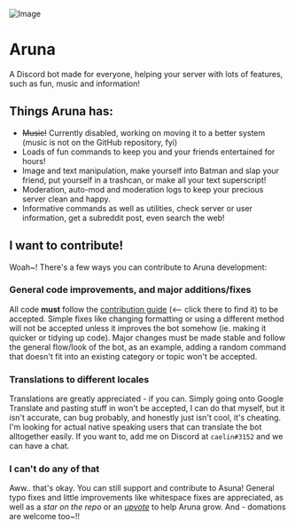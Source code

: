 ![Image](https://pre00.deviantart.net/4e66/th/pre/i/2015/265/e/b/aisaka_taiga_chibi_by_imsofiawbu-d9199qa.png)
# Aruna
A Discord bot made for everyone, helping your server with lots of features, such as fun, music and information!

## Things Aruna has:
- ~~Music!~~ Currently disabled, working on moving it to a better system (music is not on the GitHub repository, fyi)
- Loads of fun commands to keep you and your friends entertained for hours!
- Image and text manipulation, make yourself into Batman and slap your friend, put yourself in a trashcan, or make all your text superscript!
- Moderation, auto-mod and moderation logs to keep your precious server clean and happy.
- Informative commands as well as utilities, check server or user information, get a subreddit post, even search the web!

## I want to contribute!
Woah~! There's a few ways you can contribute to Aruna development:

### General code improvements, and major additions/fixes
All code **must** follow the [contribution guide]() (<-- click there to find it) to be accepted. Simple fixes like changing formatting or using a different method will not be accepted unless it improves the bot somehow (ie. making it quicker or tidying up code). Major changes must be made stable and follow the general flow/look of the bot, as an example, adding a random command that doesn't fit into an existing category or topic won't be accepted.

### Translations to different locales
Translations are greatly appreciated - if you can. Simply going onto Google Translate and pasting stuff in won't be accepted, I can do that myself, but it isn't accurate, can bug probably, and honestly just isn't cool, it's cheating. I'm looking for actual native speaking users that can translate the bot alltogether easily. If you want to, add me on Discord at `caelin#3152` and we can have a chat.

### I can't do any of that
Aww.. that's okay. You can still support and contribute to Asuna! General typo fixes and little improvements like whitespace fixes are appreciated, as well as a *star on the repo* or an [*upvote*]() to help Aruna grow. And - domations are welcome too~!!
